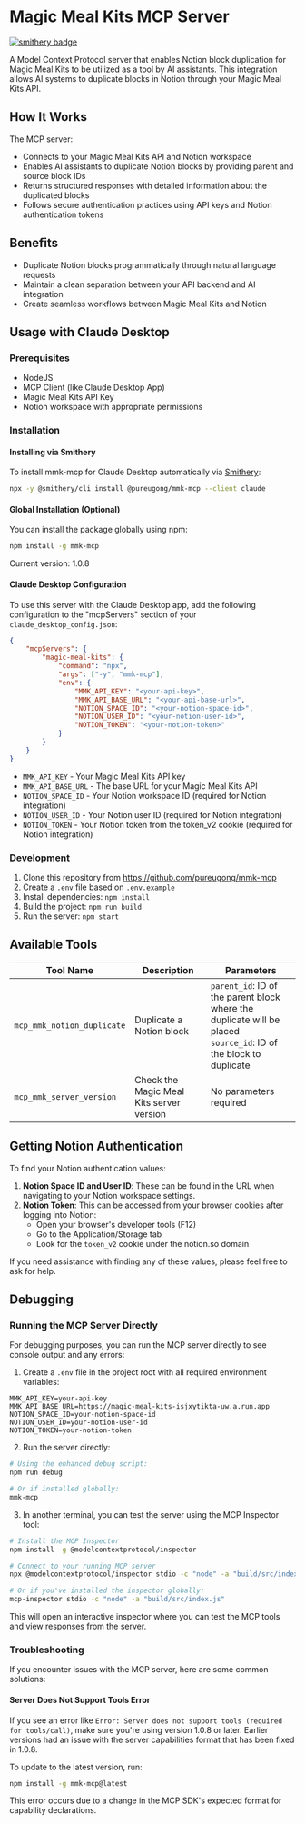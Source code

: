 # Magic Meal Kits MCP Server

[![smithery badge](https://smithery.ai/badge/@pureugong/mmk-mcp)](https://smithery.ai/server/@pureugong/mmk-mcp)

A Model Context Protocol server that enables Notion block duplication for Magic Meal Kits to be utilized as a tool by AI assistants. This integration allows AI systems to duplicate blocks in Notion through your Magic Meal Kits API.

## How It Works

The MCP server:

- Connects to your Magic Meal Kits API and Notion workspace
- Enables AI assistants to duplicate Notion blocks by providing parent and source block IDs
- Returns structured responses with detailed information about the duplicated blocks
- Follows secure authentication practices using API keys and Notion authentication tokens

## Benefits

- Duplicate Notion blocks programmatically through natural language requests
- Maintain a clean separation between your API backend and AI integration
- Create seamless workflows between Magic Meal Kits and Notion

## Usage with Claude Desktop

### Prerequisites

- NodeJS
- MCP Client (like Claude Desktop App)
- Magic Meal Kits API Key
- Notion workspace with appropriate permissions

### Installation

#### Installing via Smithery

To install mmk-mcp for Claude Desktop automatically via [Smithery](https://smithery.ai/server/@pureugong/mmk-mcp):

```bash
npx -y @smithery/cli install @pureugong/mmk-mcp --client claude
```

#### Global Installation (Optional)

You can install the package globally using npm:

```bash
npm install -g mmk-mcp
```

Current version: 1.0.8

#### Claude Desktop Configuration

To use this server with the Claude Desktop app, add the following configuration to the "mcpServers" section of your `claude_desktop_config.json`:

```json
{
    "mcpServers": {
        "magic-meal-kits": {
            "command": "npx",
            "args": ["-y", "mmk-mcp"],
            "env": {
                "MMK_API_KEY": "<your-api-key>",
                "MMK_API_BASE_URL": "<your-api-base-url>",
                "NOTION_SPACE_ID": "<your-notion-space-id>",
                "NOTION_USER_ID": "<your-notion-user-id>",
                "NOTION_TOKEN": "<your-notion-token>"
            }
        }
    }
}
```

- `MMK_API_KEY` - Your Magic Meal Kits API key
- `MMK_API_BASE_URL` - The base URL for your Magic Meal Kits API
- `NOTION_SPACE_ID` - Your Notion workspace ID (required for Notion integration)
- `NOTION_USER_ID` - Your Notion user ID (required for Notion integration)
- `NOTION_TOKEN` - Your Notion token from the token_v2 cookie (required for Notion integration)

### Development

1. Clone this repository from https://github.com/pureugong/mmk-mcp
2. Create a `.env` file based on `.env.example`
3. Install dependencies: `npm install`
4. Build the project: `npm run build`
5. Run the server: `npm start`

## Available Tools

| Tool Name | Description | Parameters |
|-----------|-------------|------------|
| `mcp_mmk_notion_duplicate` | Duplicate a Notion block | `parent_id`: ID of the parent block where the duplicate will be placed<br>`source_id`: ID of the block to duplicate |
| `mcp_mmk_server_version` | Check the Magic Meal Kits server version | No parameters required |

## Getting Notion Authentication

To find your Notion authentication values:

1. **Notion Space ID and User ID**: These can be found in the URL when navigating to your Notion workspace settings.
2. **Notion Token**: This can be accessed from your browser cookies after logging into Notion:
   - Open your browser's developer tools (F12)
   - Go to the Application/Storage tab
   - Look for the `token_v2` cookie under the notion.so domain

If you need assistance with finding any of these values, please feel free to ask for help.

## Debugging

### Running the MCP Server Directly

For debugging purposes, you can run the MCP server directly to see console output and any errors:

1. Create a `.env` file in the project root with all required environment variables:

```
MMK_API_KEY=your-api-key
MMK_API_BASE_URL=https://magic-meal-kits-isjxytikta-uw.a.run.app
NOTION_SPACE_ID=your-notion-space-id
NOTION_USER_ID=your-notion-user-id
NOTION_TOKEN=your-notion-token
```

2. Run the server directly:

```bash
# Using the enhanced debug script:
npm run debug

# Or if installed globally:
mmk-mcp
```

3. In another terminal, you can test the server using the MCP Inspector tool:

```bash
# Install the MCP Inspector
npm install -g @modelcontextprotocol/inspector

# Connect to your running MCP server
npx @modelcontextprotocol/inspector stdio -c "node" -a "build/src/index.js"

# Or if you've installed the inspector globally:
mcp-inspector stdio -c "node" -a "build/src/index.js"
```

This will open an interactive inspector where you can test the MCP tools and view responses from the server.

### Troubleshooting

If you encounter issues with the MCP server, here are some common solutions:

#### Server Does Not Support Tools Error

If you see an error like `Error: Server does not support tools (required for tools/call)`, make sure you're using version 1.0.8 or later. Earlier versions had an issue with the server capabilities format that has been fixed in 1.0.8.

To update to the latest version, run:

```bash
npm install -g mmk-mcp@latest
```

This error occurs due to a change in the MCP SDK's expected format for capability declarations.
